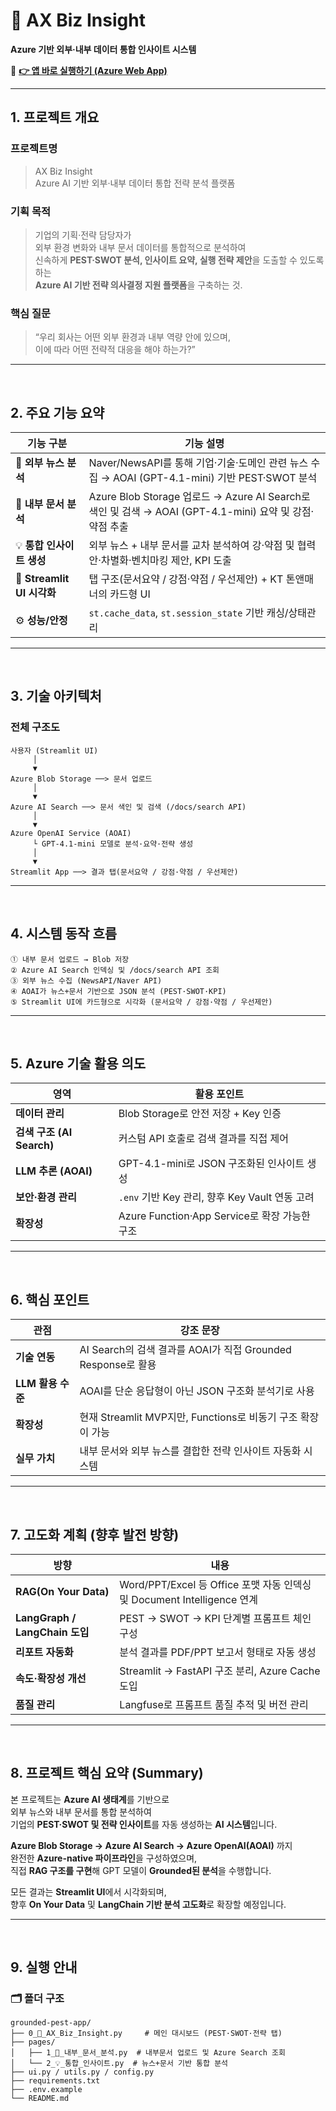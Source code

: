 # 💼 AX Biz Insight
**Azure 기반 외부·내부 데이터 통합 인사이트 시스템**

🔗 **[👉 앱 바로 실행하기 (Azure Web App)](https://proseinkim-102901.azurewebsites.net)**  

---

## 1. 프로젝트 개요

### **프로젝트명**
> AX Biz Insight  
> Azure AI 기반 외부·내부 데이터 통합 전략 분석 플랫폼  

### **기획 목적**
> 기업의 기획·전략 담당자가  
> 외부 환경 변화와 내부 문서 데이터를 통합적으로 분석하여  
> 신속하게 **PEST·SWOT 분석, 인사이트 요약, 실행 전략 제안**을 도출할 수 있도록 하는  
> **Azure AI 기반 전략 의사결정 지원 플랫폼**을 구축하는 것.

### **핵심 질문**
> “우리 회사는 어떤 외부 환경과 내부 역량 안에 있으며,   
> 이에 따라 어떤 전략적 대응을 해야 하는가?”

---
<br>

## 2. 주요 기능 요약

| 기능 구분 | 기능 설명 |
|------------|------------|
| 📰 **외부 뉴스 분석** | Naver/NewsAPI를 통해 기업·기술·도메인 관련 뉴스 수집 → AOAI (GPT-4.1-mini) 기반 PEST·SWOT 분석 |
| 📄 **내부 문서 분석** | Azure Blob Storage 업로드 → Azure AI Search로 색인 및 검색 → AOAI (GPT-4.1-mini) 요약 및 강점·약점 추출 |
| 💡 **통합 인사이트 생성** | 외부 뉴스 + 내부 문서를 교차 분석하여 강·약점 및 협력안·차별화·벤치마킹 제안, KPI 도출 |
| 🎨 **Streamlit UI 시각화** | 탭 구조(문서요약 / 강점·약점 / 우선제안) + KT 톤앤매너의 카드형 UI |
| ⚙️  **성능/안정** | `st.cache_data`, `st.session_state` 기반 캐싱/상태관리 |

---
<br>

## 3️. 기술 아키텍처

### 전체 구조도
```text
사용자 (Streamlit UI)
     │
     ▼
Azure Blob Storage ──> 문서 업로드
     │
     ▼
Azure AI Search ──> 문서 색인 및 검색 (/docs/search API)
     │
     ▼
Azure OpenAI Service (AOAI)
     └ GPT-4.1-mini 모델로 분석·요약·전략 생성
     │
     ▼
Streamlit App ──> 결과 탭(문서요약 / 강점·약점 / 우선제안)
```

---
<br>

## 4. 시스템 동작 흐름
```text
① 내부 문서 업로드 → Blob 저장  
② Azure AI Search 인덱싱 및 /docs/search API 조회  
③ 외부 뉴스 수집 (NewsAPI/Naver API)  
④ AOAI가 뉴스+문서 기반으로 JSON 분석 (PEST·SWOT·KPI)  
⑤ Streamlit UI에 카드형으로 시각화 (문서요약 / 강점·약점 / 우선제안)
```

---

<br>

## 5. Azure 기술 활용 의도
| 영역                    | 활용 포인트                                |
| --------------------- | ------------------------------------- |
| **데이터 관리**            | Blob Storage로 안전 저장 + Key 인증          |
| **검색 구조 (AI Search)** | 커스텀 API 호출로 검색 결과를 직접 제어              |
| **LLM 추론 (AOAI)**     | GPT-4.1-mini로 JSON 구조화된 인사이트 생성       |
| **보안·환경 관리**          | `.env` 기반 Key 관리, 향후 Key Vault 연동 고려  |
| **확장성**               | Azure Function·App Service로 확장 가능한 구조 |


---

<br>

## 6. 핵심 포인트
| 관점            | 강조 문장                                                   |
| ------------- | ------------------------------------------------------- |
| **기술 연동**     | AI Search의 검색 결과를 AOAI가 직접 Grounded Response로 활용 |
| **LLM 활용 수준** | AOAI를 단순 응답형이 아닌 JSON 구조화 분석기로 사용                |
| **확장성**       | 현재 Streamlit MVP지만, Functions로 비동기 구조 확장이 가능      |
| **실무 가치**     | 내부 문서와 외부 뉴스를 결합한 전략 인사이트 자동화 시스템                 |

---

<br>

## 7. 고도화 계획 (향후 발전 방향)

| 방향 | 내용 |
|------|------|
| **RAG(On Your Data)** | Word/PPT/Excel 등 Office 포맷 자동 인덱싱 및 Document Intelligence 연계 |
| **LangGraph / LangChain 도입** | PEST → SWOT → KPI 단계별 프롬프트 체인 구성 |
| **리포트 자동화** | 분석 결과를 PDF/PPT 보고서 형태로 자동 생성 |
| **속도·확장성 개선** | Streamlit → FastAPI 구조 분리, Azure Cache 도입 |
| **품질 관리** | Langfuse로 프롬프트 품질 추적 및 버전 관리 |

---
<br>

## 8. 프로젝트 핵심 요약 (Summary)

본 프로젝트는 **Azure AI 생태계**를 기반으로  
외부 뉴스와 내부 문서를 통합 분석하여  
기업의 **PEST·SWOT 및 전략 인사이트**를 자동 생성하는 **AI 시스템**입니다.  

**Azure Blob Storage → Azure AI Search → Azure OpenAI(AOAI)** 까지  
완전한 **Azure-native 파이프라인**을 구성하였으며,  
직접 **RAG 구조를 구현**해 GPT 모델이 **Grounded된 분석**을 수행합니다.  

모든 결과는 **Streamlit UI**에서 시각화되며,  
향후 **On Your Data** 및 **LangChain 기반 분석 고도화**로 확장할 예정입니다.


---
<br>

## 9. 실행 안내

### 🗂️ 폴더 구조
```text
grounded-pest-app/
├── 0_💼_AX_Biz_Insight.py     # 메인 대시보드 (PEST·SWOT·전략 탭)
├── pages/
│   ├── 1_📄_내부_문서_분석.py  # 내부문서 업로드 및 Azure Search 조회
│   └── 2_💡_통합_인사이트.py  # 뉴스+문서 기반 통합 분석
├── ui.py / utils.py / config.py
├── requirements.txt
├── .env.example
└── README.md
